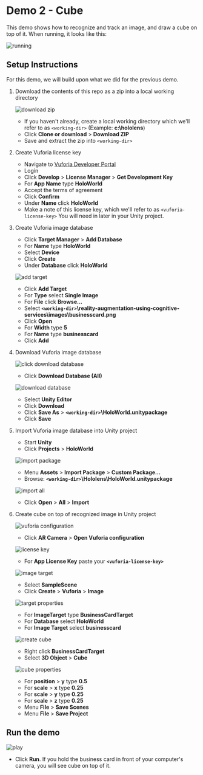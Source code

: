 # Demo 2 - Cube

This demo shows how to recognize and track an image, and draw a cube on top of it. When running, it looks like this:

![running](setup/demo2-running.png)

## Setup Instructions

For this demo, we will build upon what we did for the previous demo.

1. Download the contents of this repo as a zip into a local working directory

   ![download zip](setup/download-zip-labelled-resized-66.png)

   - If you haven't already, create a local working directory which we'll refer to as `<working-dir>` (Example: **c:\hololens**)
   - Click **Clone or download** > **Download ZIP**
   - Save and extract the zip into `<working-dir>`
1. Create Vuforia license key
   - Navigate to [Vuforia Developer Portal](https://developer.vuforia.com)
   - Login
   - Click **Develop** > **License Manager** > **Get Development Key**
   - For **App Name** type **HoloWorld**
   - Accept the terms of agreement
   - Click **Confirm**
   - Under **Name** click **HoloWorld**
   - Make a note of this license key, which we'll refer to as `<vuforia-license-key>` You will need in later in your Unity project.
1. Create Vuforia image database
   - Click **Target Manager** > **Add Database**
   - For **Name** type **HoloWorld**
   - Select **Device**
   - Click **Create**
   - Under **Database** click **HoloWorld**

   ![add target](setup/add-target-labelled-resized-66.png)

   - Click **Add Target**
   - For **Type** select **Single Image**
   - For **File** click **Browse...**
   - Select **`<working-dir>`\reality-augmentation-using-cognitive-services\images\businesscard.png**
   - Click **Open**
   - For **Width** type **5**
   - For **Name** type **businesscard**
   - Click **Add**
1. Download Vuforia image database

   ![click download database](setup/click-download-database-labelled-resized-66.png)

   - Click **Download Database (All)**

   ![download database](setup/download-database-labelled-resized-66.png)

   - Select **Unity Editor**
   - Click **Download**
   - Click **Save As** > **`<working-dir>`\HoloWorld.unitypackage**
   - Click **Save**
1. Import Vuforia image database into Unity project
   - Start **Unity**
   - Click **Projects** > **HoloWorld**

   ![import package](setup/import-package-labelled-resized-66.png)

   - Menu **Assets** > **Import Package** > **Custom Package...**
   - Browse: **`<working-dir>`\Hololens\HoloWorld.unitypackage**

   ![import all](setup/import-all-labelled-resized-66.png)

   - Click **Open** > **All** > **Import**

1. Create cube on top of recognized image in Unity project

   ![vuforia configuration](setup/vuforia-configuration-labelled-resized-66.png)

   - Click **AR Camera** > **Open Vuforia configuration**

   ![license key](setup/license-key-labelled-resized-66.png)

   - For **App License Key** paste your **`<vuforia-license-key>`**

   ![image target](setup/image-target-labelled-resized-66.png)

   - Select **SampleScene**
   - Click **Create** > **Vuforia** > **Image**

   ![target properties](setup/target-properties-labelled-resized-66.png)

   - For **ImageTarget** type **BusinessCardTarget**
   - For **Database** select **HoloWorld**
   - For **Image Target** select **businesscard**

   ![create cube](setup/create-cube-labelled-resized-66.png)

   - Right click **BusinessCardTarget**
   - Select **3D Object** > **Cube**

   ![cube properties](setup/cube-properties-labelled-resized-66.png)

   - For **position** > **y** type **0.5**
   - For **scale** > **x** type **0.25**
   - For **scale** > **y** type **0.25**
   - For **scale** > **z** type **0.25**
   - Menu **File** > **Save Scenes**
   - Menu **File** > **Save Project**

## Run the demo

![play](setup/play-labelled-resized-66.png)

- Click **Run**. If you hold the business card in front of your computer's camera, you will see cube on top of it.
